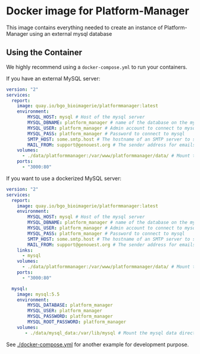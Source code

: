# Docker image for Platform-Manager

This image contains everything needed to create an instance of Platform-Manager
using an external mysql database

## Using the Container

We highly recommend using a `docker-compose.yml` to run your containers.

If you have an external MySQL server:

```yaml
version: "2"
services:
  report:
    image: quay.io/bgo_bioimagerie/platformmanager:latest
    environment:
        MYSQL_HOST: mysql # Host of the mysql server
        MYSQL_DBNAME: platform_manager # name of the database on the mysql server
        MYSQL_USER: platform_manager # Admin account to connect to mysql
        MYSQL_PASS: platform_manager # Password to connect to mysql
        SMTP_HOST: some.smtp.host # The hostname of an SMTP server to send emails
        MAIL_FROM: support@genouest.org # The sender address for emails sent by platformmanager (should be a real one to avoid being classified as spam)
    volumes:
      - ./data/platformmanager:/var/www/platformmanager/data/ # Mount the application data directory and backup it
    ports:
      - "3000:80"
```

If you want to use a dockerized MySQL server:

```yaml
version: "2"
services:
  report:
    image: quay.io/bgo_bioimagerie/platformmanager:latest
    environment:
        MYSQL_HOST: mysql # Host of the mysql server
        MYSQL_DBNAME: platform_manager # name of the database on the mysql server
        MYSQL_USER: platform_manager # Admin account to connect to mysql
        MYSQL_PASS: platform_manager # Password to connect to mysql
        SMTP_HOST: some.smtp.host # The hostname of an SMTP server to send emails
        MAIL_FROM: support@genouest.org # The sender address for emails sent by platformmanager (should be a real one to avoid being classified as spam)
    links:
      - mysql
    volumes:
      - ./data/platformmanager:/var/www/platformmanager/data/ # Mount the application data directory
    ports:
      - "3000:80"

  mysql:
    image: mysql:5.5
    environment:
        MYSQL_DATABASE: platform_manager
        MYSQL_USER: platform_manager
        MYSQL_PASSWORD: platform_manager
        MYSQL_ROOT_PASSWORD: platform_manager
    volumes:
       - ./data/mysql_data:/var/lib/mysql # Mount the mysql data directory and backup it
```

See [./docker-compose.yml](docker-compose.yml) for another example for development purpose.

